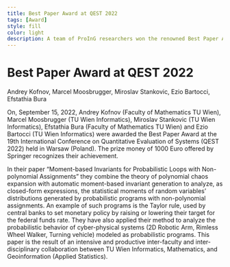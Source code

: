 ```yaml
---
title: Best Paper Award at QEST 2022
tags: [Award]  
style: fill
color: light
description: A team of ProInG researchers won the renowned Best Paper Award at QEST 2022. 
---
```


# Best Paper Award at QEST 2022 
Andrey Kofnov, Marcel Moosbrugger, Miroslav Stankovic, Ezio Bartocci, Efstathia Bura 

On, September 15, 2022, Andrey Kofnov (Faculty of Mathematics TU Wien), 
Marcel Moosbrugger (TU Wien Informatics), Miroslav Stankovic (TU Wien Informatics), 
Efstathia Bura (Faculty of Mathematics TU Wien) and Ezio Bartocci (TU Wien Informatics) 
were awarded the Best Paper Award at the 19th International Conference on Quantitative 
Evaluation of Systems (QEST 2022) held in Warsaw (Poland). The prize money of 1000 Euro 
offered by Springer recognizes their achievement.

In their paper “Moment-based Invariants for Probabilistic Loops with Non-polynomial 
Assignments” they combine the theory of polynomial chaos expansion with automatic 
moment-based invariant generation to analyze, as closed-form expressions, 
the statistical moments of random variables’ distributions generated by 
probabilistic programs with non-polynomial assignments. An example of such programs 
is the Taylor rule, used by central banks to set monetary policy by raising or lowering 
their target for the federal funds rate. They have also applied their method to analyze 
the probabilistic behavior of cyber-physical systems (2D Robotic Arm, Rimless Wheel Walker, 
Turning vehicle) modeled as probabilistic programs. This paper is the result of an 
intensive and productive inter-faculty and inter-disciplinary collaboration between 
TU Wien Informatics, Mathematics, and Geoinformation (Applied Statistics). 